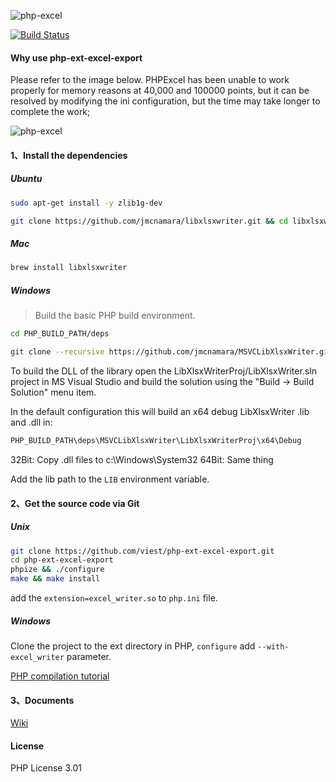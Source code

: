 ![php-excel](https://github.com/viest/php-excel-writer/blob/master/resource/logo.png)

[![Build Status](https://travis-ci.org/viest/php-ext-excel-export.svg?branch=master)](https://travis-ci.org/viest/php-ext-excel-export)

#### Why use php-ext-excel-export

Please refer to the image below. PHPExcel has been unable to work properly for memory reasons at 40,000 and 100000 points, but it can be resolved by modifying the ini configuration, but the time may take longer to complete the work;

![php-excel](https://github.com/viest/php-excel-writer/blob/master/resource/performance_comparison.png)

#### 1、Install the dependencies

##### Ubuntu

```bash
sudo apt-get install -y zlib1g-dev

git clone https://github.com/jmcnamara/libxlsxwriter.git && cd libxlsxwriter && make && sudo make install
```

##### Mac

```bash
brew install libxlsxwriter
```

##### Windows

> Build the basic PHP build environment.

```bash
cd PHP_BUILD_PATH/deps

git clone --recursive https://github.com/jmcnamara/MSVCLibXlsxWriter.git
```

To build the DLL of the library open the LibXlsxWriterProj/LibXlsxWriter.sln project in MS Visual Studio and build the solution using the "Build -> Build Solution" menu item.

In the default configuration this will build an x64 debug LibXlsxWriter .lib and .dll in:

```bash
PHP_BUILD_PATH\deps\MSVCLibXlsxWriter\LibXlsxWriterProj\x64\Debug
```

32Bit: Copy .dll files to c:\Windows\System32
64Bit: Same thing

Add the lib path to the `LIB` environment variable.

#### 2、Get the source code via Git

##### Unix

```bash
git clone https://github.com/viest/php-ext-excel-export.git
cd php-ext-excel-export
phpize && ./configure
make && make install
```
add the `extension=excel_writer.so` to `php.ini` file.

##### Windows

Clone the project to the ext directory in PHP, `configure` add `--with-excel_writer` parameter.

[PHP compilation tutorial](https://wiki.php.net/internals/windows/stepbystepbuild)

#### 3、Documents

[Wiki](https://github.com/viest/php-ext-excel-export/wiki)

#### License

PHP License 3.01
